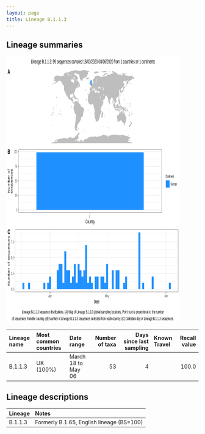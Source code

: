 ```yaml
---
layout: page
title: Lineage B.1.1.3
---
```




<h2> Lineage summaries</h2>

<img src="../assets/images/B.1.1.3.svg" alt="B.1.1.3 lineage summary figure" width="90%" height="700px" />


| Lineage name | Most common countries | Date range | Number of taxa |  Days since last sampling | Known Travel | Recall value |
|:-----|:-----|:-------|-------:|-------:|:---------|--------:|
| B.1.1.3 | UK (100%) | March 18 to May 06 | 53 | 4 |  | 100.0 |

<h2>Lineage descriptions</h2>

| Lineage | Notes |
|:-----|:-----|
| B.1.1.3 | Formerly B.1.65, English lineage (BS=100) |


